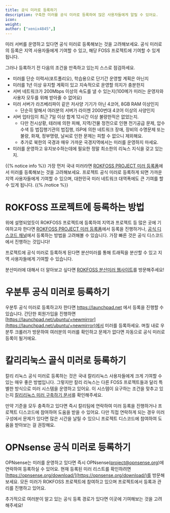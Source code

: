```yaml
---
title: 공식 미러로 등록하기
description: 구축한 미러를 공식 미러로 등록하여 많은 사용자들에게 알릴 수 있어요.
icon:
weight:
author: ["xenix4845",]
---
```


미러 서버를 운영하고 있다면 공식 미러로 등록해보는 것을 고려해보세요. 공식 미러로의 등록은 지역 사용자들에게 기여할 수 있고, 해당 FOSS 프로젝트에 기여할 수 있게 됩니다.

그러나 등록하기 전 다음의 조건을 만족하고 있는지 스스로 점검하세요.

- 미러를 단순 이력서(포트폴리오), 학습용으로 단기간 운영할 계획은 아닌지
- 미러를 1년 이상 유지할 계획이 있고 지속적으로 운영할 의지가 충분한지
- 서버 네트워크가 200Mbps 이상의 속도를 낼 수 있는지(100메가 미러는 운영자와 사용자 모두를 위해 받아줄 수 없어요)
- 미러 서버가 라즈베리파이 같은 저사양 기기가 아닌 4코어, 8GB RAM 이상인지
    - 단순히 말해서 여러분의 서버가 라이젠 2000번대 4코어 이상의 사양인지
- 서버 업타임이 최근 7일 이상 합계 12시간 이상 불량한적은 없었는지.
    - 다만 전시상황, 테러에 의한 피해, 지역/건물 정전으로 인핸 전기공급 문제, 압수수색 등 법집행기관의 법집행, ISP에 의한 네트워크 장애, 장비의 수명문제 또는 불량, 화재, 정부명령, 날씨로 인한 문제는 피할 수 없으니 제외해요.
    - 추가로 북한의 국경과 매우 가까운 국경지역에서는 미러를 운영하지 마세요. 
- 미러를 운영하고 유지보수하는데에 필요한 정말 최소한의 리눅스 지식을 갖고 있는지. 


{{% notice info %}}
가장 먼저 국내 미러라면 [ROKFOSS PROJECT 미러 등록폼](https://form.krfoss.org)에서 미러를 등록해보는 것을 고려해보세요. 프로젝트 공식 미러로 등록하게 되면 가까운 지역 사용자들에게 기여할 수 있으며, 대한민국 미러 네트워크 대역폭에도 큰 기여를 할 수 있게 됩니다.
{{% /notice %}}


# ROKFOSS 프로젝트에 등록하는 방법

위에 설명되었듯이 ROKFOSS 프로젝트에 등록하여 지역과 프로젝트 등 많은 곳에 기여하고자 한다면 [ROKFOSS PROJECT 미러 등록폼](https://form.krfoss.org)에서 등록을 진행하거나, [공식 디스코드 채널](https://chat.krfoss.org)에서 등록하는 방법을 고려해볼 수 있습니다. 가장 빠른 것은 공식 디스코드에서 진행하는 것입니다!

프로젝트에 공식 미러로 등록하게 된다면 분산미러를 통해 트래픽을 분산할 수 있고 지역 사용자들에게 기여할 수 있습니다. 

분산미러에 대해서 더 알아보고 싶다면 [ROKFOSS 분산미러 웹사이트](https://http.krfoss.org)를 방문해주세요!

# 우분투 공식 미러로 등록하기

우분투 공식 미러로 등록하고자 한다면 https://launchpad.net 에서 등록을 진행할 수 있습니다. 간단한 회원가입을 진행하면 [https://launchpad.net/ubuntu/+newmirror](https://launchpad.net/ubuntu/+newmirror)에서 미러를 등록하세요. 며칠 내로 우분투 크롤러가 방문하여 여러분의 미러를 확인하고 문제가 없다면 자동으로 공식 미러로 등록이 될거에요.

# 칼리리눅스 골식 미러로 등록하기

칼리 리눅스 공식 미러로 등록하는 것은 국내 칼리리눅스 사용자들에게 크게 기여할 수 있는 매우 좋은 방법입니다. 그렇지만 칼리 리눅스는 다른 FOSS 프로젝트들과 달리 특별한 방식으로 미러 시스템을 운영하고 있어요. 이 시스템이 요구하는 조건을 맞추고 있는지 [칼리리눅스 미러 구축하기 문서](https://kali.krfoss.org/community/setting-up-a-kali-linux-mirror/)를 확인해주세요.

만약 기준을 모두 충족하고 있다면 즉시 칼리팀에 연락하여 미러 등록을 진행하거나 프로젝트 디스코드에 참여하여 도움을 받을 수 있어요. 다만 직접 연락하게 되는 경우 미러 구성에서 문제가 있다면 많은 시간을 날릴 수 있으니 프로젝트 디스코드에 참여하여 도움을 받아보는 걸 권장해요.

# OPNsense 공식 미러로 등록하기

OPNsense는 미러를 운영하고 있다면 즉시 OPNsense(project@opnsense.org)에 연락하여 등록하실 수 있어요. 현재 등록된 미러 리스트를 확인하려면 [https://opnsense.org/download/](https://opnsense.org/download/)를 방문해보세요. 모든 미러가 ROKFOSS 프로젝트에 참여하고 있으며 프로젝트에서 등록과 관리를 진행하고 있어요. 


추가적으로 여러분이 알고 있는 공식 등록 경로가 있다면 이곳에 기여해보는 것을 고려해주세요!